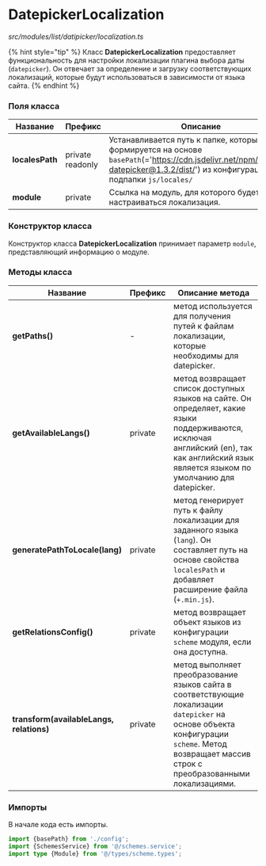 # DatepickerLocalization

_src/modules/list/datipicker/localization.ts_

{% hint style="tip" %}
Класс **DatepickerLocalization** предоставляет функциональность для настройки локализации плагина выбора даты (`datepicker`). Он отвечает за определение и загрузку соответствующих локализаций, которые будут использоваться в зависимости от языка сайта.
{% endhint %}

### Поля класса

| Название        | Префикс          | Описание                                                                                                                                                                          |
|-----------------|------------------|-----------------------------------------------------------------------------------------------------------------------------------------------------------------------------------|
| **localesPath** | private readonly | Устанавливается путь к папке, который формируется на основе `basePath`(='https://cdn.jsdelivr.net/npm/vanillajs-datepicker@1.3.2/dist/') из конфигурации и подпапки `js/locales/` |
| **module**      | private          | Ссылка на модуль, для которого будет настраиваться локализация.                                                                                                                   |

### Конструктор класса

Конструктор класса **DatepickerLocalization** принимает параметр `module`, представляющий информацию о модуле.

### Методы класса

| Название                                 | Префикс | Описание метода                                                                                                                                                                                 |
|------------------------------------------|---------|-------------------------------------------------------------------------------------------------------------------------------------------------------------------------------------------------|
| **getPaths()**                           | -       | метод используется для получения путей к файлам локализации, которые необходимы для datepicker.                                                                                                 |
| **getAvailableLangs()**                  | private | метод возвращает список доступных языков на сайте. Он определяет, какие языки поддерживаются, исключая английский (en), так как английский язык является языком по умолчанию для datepicker.    |
| **generatePathToLocale(lang)**           | private | метод генерирует путь к файлу локализации для заданного языка (`lang`). Он составляет путь на основе свойства `localesPath` и добавляет расширение файла (`+.min.js`).                          |
| **getRelationsConfig()**                 | private | метод возвращает объект языков из конфигурации `scheme` модуля, если она доступна.                                                                                                              |
| **transform(availableLangs, relations)** | private | метод выполняет преобразование языков сайта в соответствующие локализации `datepicker` на основе объекта конфигурации `scheme`. Метод возвращает массив строк с преобразованными локализациями. |

### Импорты

В начале кода есть импорты.

```ts
import {basePath} from './config';
import {SchemesService} from '@/schemes.service';
import type {Module} from '@/types/scheme.types';
```

